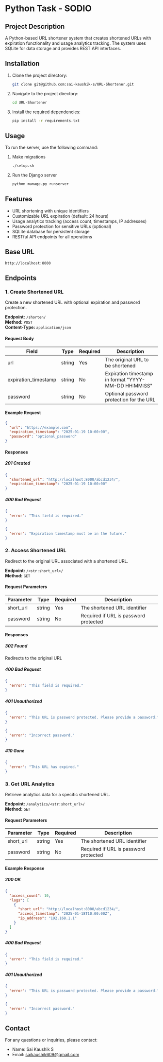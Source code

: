 # Python Task - SODIO

## Project Description

A Python-based URL shortener system that creates shortened URLs with expiration functionality and usage analytics tracking. The system uses SQLite for data storage and provides REST API interfaces.

## Installation

1. Clone the project directory:
   ```sh
   git clone git@github.com:sai-kaushik-s/URL-Shortener.git
   ```
1. Navigate to the project directory:
   ```sh
   cd URL-Shortener
   ```
1. Install the required dependencies:
   ```sh
   pip install -r requirements.txt
   ```

## Usage

To run the server, use the following command:

1. Make migrations
   ```sh
   ./setup.sh
   ```
2. Run the Django server
   ```sh
   python manage.py runserver
   ```

## Features

- URL shortening with unique identifiers
- Customizable URL expiration (default: 24 hours)
- Usage analytics tracking (access count, timestamps, IP addresses)
- Password protection for sensitive URLs (optional)
- SQLite database for persistent storage
- RESTful API endpoints for all operations

## Base URL

```
http://localhost:8000
```

## Endpoints

### 1. Create Shortened URL

Create a new shortened URL with optional expiration and password protection.

**Endpoint:** `/shorten/`  
**Method:** `POST`  
**Content-Type:** `application/json`

#### Request Body

| Field                | Type   | Required | Description                                          |
| -------------------- | ------ | -------- | ---------------------------------------------------- |
| url                  | string | Yes      | The original URL to be shortened                     |
| expiration_timestamp | string | No       | Expiration timestamp in format "YYYY-MM-DD HH:MM:SS" |
| password             | string | No       | Optional password protection for the URL             |

#### Example Request

```json
{
  "url": "https://example.com",
  "expiration_timestamp": "2025-01-19 10:00:00",
  "password": "optional_password"
}
```

#### Responses

##### 201 Created

```json
{
  "shortened_url": "http://localhost:8000/abcd1234/",
  "expiration_timestamp": "2025-01-19 10:00:00"
}
```

##### 400 Bad Request

```json
{
  "error": "This field is required."
}
```

```json
{
  "error": "Expiration timestamp must be in the future."
}
```

### 2. Access Shortened URL

Redirect to the original URL associated with a shortened URL.

**Endpoint:** `/<str:short_url>/`  
**Method:** `GET`

#### Request Parameters

| Parameter | Type   | Required | Description                           |
| --------- | ------ | -------- | ------------------------------------- |
| short_url | string | Yes      | The shortened URL identifier          |
| password  | string | No       | Required if URL is password protected |

#### Responses

##### 302 Found

Redirects to the original URL

##### 400 Bad Request

```json
{
  "error": "This field is required."
}
```

##### 401 Unauthorized

```json
{
  "error": "This URL is password protected. Please provide a password."
}
```

```json
{
  "error": "Incorrect password."
}
```

##### 410 Gone

```json
{
  "error": "This URL has expired."
}
```

### 3. Get URL Analytics

Retrieve analytics data for a specific shortened URL.

**Endpoint:** `/analytics/<str:short_url>/`  
**Method:** `GET`

#### Request Parameters

| Parameter | Type   | Required | Description                           |
| --------- | ------ | -------- | ------------------------------------- |
| short_url | string | Yes      | The shortened URL identifier          |
| password  | string | No       | Required if URL is password protected |

#### Example Response

##### 200 OK

```json
{
  "access_count": 10,
  "logs": [
    {
      "short_url": "http://localhost:8000/abcd1234/",
      "access_timestamp": "2025-01-18T10:00:00Z",
      "ip_address": "192.168.1.1"
    }
  ]
}
```

##### 400 Bad Request

```json
{
  "error": "This field is required."
}
```

##### 401 Unauthorized

```json
{
  "error": "This URL is password protected. Please provide a password."
}
```

```json
{
  "error": "Incorrect password."
}
```

## Contact

For any questions or inquiries, please contact:

- Name: Sai Kaushik S
- Email: saikaushik609@gmail.com

